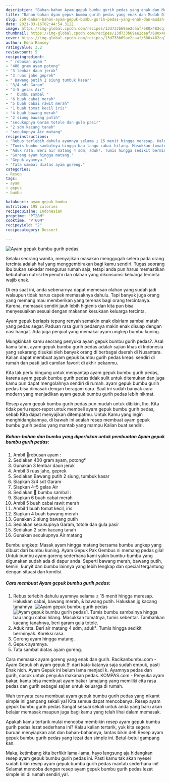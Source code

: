 ```yaml
---
description: "Bahan-bahan Ayam gepuk bumbu gurih pedas yang enak dan Mudah Dibuat"
title: "Bahan-bahan Ayam gepuk bumbu gurih pedas yang enak dan Mudah Dibuat"
slug: 259-bahan-bahan-ayam-gepuk-bumbu-gurih-pedas-yang-enak-dan-mudah-dibuat
date: 2021-03-16T02:44:54.312Z
image: https://img-global.cpcdn.com/recipes/13d733b69ae2caaf/680x482cq70/ayam-gepuk-bumbu-gurih-pedas-foto-resep-utama.jpg
thumbnail: https://img-global.cpcdn.com/recipes/13d733b69ae2caaf/680x482cq70/ayam-gepuk-bumbu-gurih-pedas-foto-resep-utama.jpg
cover: https://img-global.cpcdn.com/recipes/13d733b69ae2caaf/680x482cq70/ayam-gepuk-bumbu-gurih-pedas-foto-resep-utama.jpg
author: Edna Ramsey
ratingvalue: 3.2
reviewcount: 5
recipeingredient:
- " rebusan ayam "
- "400 gram ayam potong"
- "3 lembar daun jeruk"
- "3 ruas jahe geprek"
- " Bawang putih 2 siung tumbuk kasar"
- "3/4 sdt Garam"
- "4-5 gelas Air"
- "  bumbu sambal "
- "6 buah cabai merah"
- "5 buah cabai rawit merah"
- "1 buah tomat kecil iris"
- "4 buah bawang merah"
- "2 siung bawang putih"
- "secukupnya Garam totole dan gula pasir"
- "2 sdm kacang tanah"
- "secukupnya Air matang"
recipeinstructions:
- "Rebus terlebih dahulu ayamnya selama ± 15 menit hingga meresap. Haluskan cabai, bawang merah, &amp; bawang putih. Haluskan jg kacang tanahnya."
- "Tumis bumbu sambalnya hingga bau langu cabai hilang. Masukkan tomatnya, tumis sebentar. Tambahkan kacang tanahnya, beri garam gula totole."
- "Aduk rata. Beri air matang 4 sdm, aduk². Tumis hingga sedikit berminyak. Koreksi rasa."
- "Goreng ayam hingga matang."
- "Gepuk ayamnya."
- "Tata sambal diatas ayam goreng."
categories:
- Resep
tags:
- ayam
- gepuk
- bumbu

katakunci: ayam gepuk bumbu 
nutrition: 195 calories
recipecuisine: Indonesian
preptime: "PT28M"
cooktime: "PT60M"
recipeyield: "2"
recipecategory: Dessert

---
```



![Ayam gepuk bumbu gurih pedas](https://img-global.cpcdn.com/recipes/13d733b69ae2caaf/680x482cq70/ayam-gepuk-bumbu-gurih-pedas-foto-resep-utama.jpg)

Selaku seorang wanita, menyajikan masakan menggugah selera pada orang tercinta adalah hal yang menggembirakan bagi kamu sendiri. Tugas seorang ibu bukan sekadar mengurus rumah saja, tetapi anda pun harus memastikan kebutuhan nutrisi terpenuhi dan olahan yang dikonsumsi keluarga tercinta wajib enak.

Di era  saat ini, anda sebenarnya dapat memesan olahan yang sudah jadi walaupun tidak harus capek memasaknya dahulu. Tapi banyak juga orang yang memang mau memberikan yang terenak bagi orang tercintanya. Karena, memasak sendiri jauh lebih higienis dan kita pun bisa menyesuaikan sesuai dengan makanan kesukaan keluarga tercinta. 

Ayam gepuk berlapis tepung renyah semakin enak disiriam sambal matah yang pedas segar. Paduan rasa gurih pedasnya makin enak disuap dengan nasi hangat. Ada juga penjual yang memakai ayam ungkep bumbu kuning.

Mungkinkah kamu seorang penyuka ayam gepuk bumbu gurih pedas?. Asal kamu tahu, ayam gepuk bumbu gurih pedas adalah sajian khas di Indonesia yang sekarang disukai oleh banyak orang di berbagai daerah di Nusantara. Kalian dapat membuat ayam gepuk bumbu gurih pedas kreasi sendiri di rumah dan pasti jadi camilan favorit di akhir pekanmu.

Kita tak perlu bingung untuk menyantap ayam gepuk bumbu gurih pedas, karena ayam gepuk bumbu gurih pedas tidak sulit untuk ditemukan dan juga kamu pun dapat mengolahnya sendiri di rumah. ayam gepuk bumbu gurih pedas bisa dimasak dengan beragam cara. Saat ini sudah banyak cara modern yang menjadikan ayam gepuk bumbu gurih pedas lebih nikmat.

Resep ayam gepuk bumbu gurih pedas pun mudah untuk dibikin, lho. Kita tidak perlu repot-repot untuk membeli ayam gepuk bumbu gurih pedas, sebab Kita dapat menyajikan ditempatmu. Untuk Kamu yang ingin menghidangkannya, di bawah ini adalah resep membuat ayam gepuk bumbu gurih pedas yang mantab yang mampu Kalian buat sendiri.

<!--inarticleads1-->

##### Bahan-bahan dan bumbu yang diperlukan untuk pembuatan Ayam gepuk bumbu gurih pedas:

1. Ambil  🍗rebusan ayam :
1. Sediakan 400 gram ayam, potong²
1. Gunakan 3 lembar daun jeruk
1. Ambil 3 ruas jahe, geprek
1. Sediakan  Bawang putih 2 siung, tumbuk kasar
1. Siapkan 3/4 sdt Garam
1. Siapkan 4-5 gelas Air
1. Sediakan  🍗 bumbu sambal :
1. Siapkan 6 buah cabai merah
1. Ambil 5 buah cabai rawit merah
1. Ambil 1 buah tomat kecil, iris
1. Siapkan 4 buah bawang merah
1. Gunakan 2 siung bawang putih
1. Sediakan secukupnya Garam, totole dan gula pasir
1. Sediakan 2 sdm kacang tanah
1. Gunakan secukupnya Air matang


Bumbu ungkep: Masak ayam hingga matang bersama bumbu ungkep yang dibuat dari bumbu kuning. Ayam Gepuk Pak Gembus ni memang pedas gila! Untuk bumbu ayam goreng sederhana kami yakin bumbu-bumbu yang digunakan sudah ada di dapur anda. Seperti bawang merah, bawang putih, kemiri, kunyit dan bumbu lainnya yang lebih lengkap dan special tergantung dengan situasi dan kondisi. 

<!--inarticleads2-->

##### Cara membuat Ayam gepuk bumbu gurih pedas:

1. Rebus terlebih dahulu ayamnya selama ± 15 menit hingga meresap. Haluskan cabai, bawang merah, &amp; bawang putih. Haluskan jg kacang tanahnya.
<img src="https://img-global.cpcdn.com/steps/d2cd3eb5d25f71e5/160x128cq70/ayam-gepuk-bumbu-gurih-pedas-langkah-memasak-1-foto.jpg" alt="Ayam gepuk bumbu gurih pedas"><img src="https://img-global.cpcdn.com/steps/5a3273fbb8c6bd3e/160x128cq70/ayam-gepuk-bumbu-gurih-pedas-langkah-memasak-1-foto.jpg" alt="Ayam gepuk bumbu gurih pedas">1. Tumis bumbu sambalnya hingga bau langu cabai hilang. Masukkan tomatnya, tumis sebentar. Tambahkan kacang tanahnya, beri garam gula totole.
1. Aduk rata. Beri air matang 4 sdm, aduk². Tumis hingga sedikit berminyak. Koreksi rasa.
1. Goreng ayam hingga matang.
1. Gepuk ayamnya.
1. Tata sambal diatas ayam goreng.


Cara memasak ayam goreng yang enak dan gurih. Racikanbumbu.com - Ayam Gepuk oh ayam gepuk.!!! dari kata-katanya saja sudah empuk, pasti Enak nich. Ayam Gepuk ini belum lama menjadi k. Ayamnya pedas dan gurih, cocok untuk penyuka makanan pedas. KOMPAS.com - Penyuka ayam bakar, kamu bisa membuat ayam bakar lumajang yang memiliki cita rasa pedas dan gurih sebagai sajian untuk keluarga di rumah. 

Wah ternyata cara membuat ayam gepuk bumbu gurih pedas yang nikamt simple ini gampang sekali ya! Kita semua dapat mencobanya. Resep ayam gepuk bumbu gurih pedas Sangat sesuai sekali untuk anda yang baru akan belajar memasak maupun juga bagi kamu yang telah lihai dalam memasak.

Apakah kamu tertarik mulai mencoba membikin resep ayam gepuk bumbu gurih pedas lezat sederhana ini? Kalau kalian tertarik, yuk kita segera buruan menyiapkan alat dan bahan-bahannya, lantas bikin deh Resep ayam gepuk bumbu gurih pedas yang lezat dan simple ini. Betul-betul gampang kan. 

Maka, ketimbang kita berfikir lama-lama, hayo langsung aja hidangkan resep ayam gepuk bumbu gurih pedas ini. Pasti kamu tak akan nyesel sudah bikin resep ayam gepuk bumbu gurih pedas mantab sederhana ini! Selamat mencoba dengan resep ayam gepuk bumbu gurih pedas lezat simple ini di rumah sendiri,ya!.

